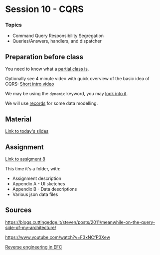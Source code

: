# Session 10 - CQRS

### Topics
* Command Query Responsibility Segregation
* Queries/Answers, handlers, and dispatcher


## Preparation before class

You need to know what a [partial class is](https://learn.microsoft.com/en-us/dotnet/csharp/programming-guide/classes-and-structs/partial-classes-and-methods).

Optionally see 4 minute video with quick overview of the basic idea of CQRS: [Short intro video](https://www.youtube.com/watch?v=cqNGAo-9pUE)

We may be using the `dynamic` keyword, you may [look into it](https://learn.microsoft.com/en-us/dotnet/csharp/advanced-topics/interop/using-type-dynamic).

We will use [records](https://learn.microsoft.com/en-us/dotnet/csharp/language-reference/builtin-types/record) for some data modelling.

## Material

[Link to today's slides](https://viaucdk-my.sharepoint.com/:p:/g/personal/trmo_viauc_dk/Ef7oKyBh9GREpP70LKVeTtQBHepscWFhqTahuzKgBVx2iA?e=UWHNcT)

## Assignment 
[Link to assigment 8](https://viaucdk-my.sharepoint.com/:f:/g/personal/trmo_viauc_dk/Em0kdXyG0c9AhLEOux4x6-sBbQdjPwqCtLZasypyfVp0lw?e=XS2iKW)

This time it's a folder, with:
* Assignment description
* Appendix A - UI sketches
* Appendix B - Data descriptions
* Various json data files

## Sources

https://blogs.cuttingedge.it/steven/posts/2011/meanwhile-on-the-query-side-of-my-architecture/

https://www.youtube.com/watch?v=F3xNCfP3Xew


[Reverse engineering in EFC](https://learn.microsoft.com/en-us/ef/core/managing-schemas/scaffolding/?tabs=dotnet-core-cli)
